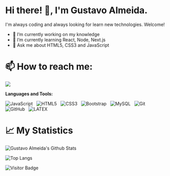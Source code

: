 
 <h1>Hi there! 👋, I'm Gustavo Almeida.</h1>
 
 I'm always coding and always looking for learn new technologies.
 Welcome!

- 🔭 I’m currently working on my knowledge
- 🌱 I’m currently learning React, Node, Next.js
- 💬 Ask me about HTML5, CSS3 and JavaScript
<h1>📫 How to reach me:</h1>
<a href="https://www.linkedin.com/in/guhma/"><img src="https://img.shields.io/badge/LinkedIn-0077B5?style=for-the-badge&logo=linkedin&logoColor=white" /></a>


 
**Languages and Tools:** 

![JavaScript](https://img.shields.io/badge/-JavaScript-black?logo=javascript&style=social)&nbsp;&nbsp;
![HTML5](https://img.shields.io/badge/-HTML5-black?logo=html5&style=social)&nbsp;&nbsp;
![CSS3](https://img.shields.io/badge/-CSS3-black?logo=css3&style=social)&nbsp;&nbsp;
![Bootstrap](https://img.shields.io/badge/-Bootstrap-black?logo=bootstrap&style=social)&nbsp;&nbsp;
![MySQL](https://img.shields.io/badge/-MySQL-black?logo=mysql&style=social)&nbsp;&nbsp;
![Git](https://img.shields.io/badge/-Git-black?logo=git&style=social)&nbsp;&nbsp;
![GitHub](https://img.shields.io/badge/-GitHub-black?logo=github&style=social)&nbsp;&nbsp;
![LATEX](https://img.shields.io/badge/-LATEX-black?logo=latex&style=social)&nbsp;&nbsp;

<h1>📈 My Statistics</h1>

![Gustavo Almeida's Github Stats](https://github-readme-stats.vercel.app/api?username=Guhma&show_icons=true&hide=contribs,prs&cache_seconds=86400&theme=nord)

![Top Langs](https://github-readme-stats.vercel.app/api/top-langs/?username=Guhma&hide=TeX&layout=compact)

![Visitor Badge](https://visitor-badge.laobi.icu/badge?page_id=Guhma.Guhma)
                                                                        
